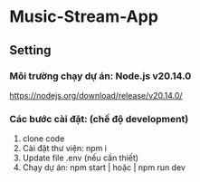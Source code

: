 # Music-Stream-App


## Setting

### Môi trường chạy dự án: Node.js v20.14.0
https://nodejs.org/download/release/v20.14.0/

### Các bước cài đặt: (chế độ development)
1. clone code
2. Cài đặt thư viện: npm i
3. Update file .env (nếu cần thiết)
4. Chạy dự án:  npm start | hoặc | npm run dev
